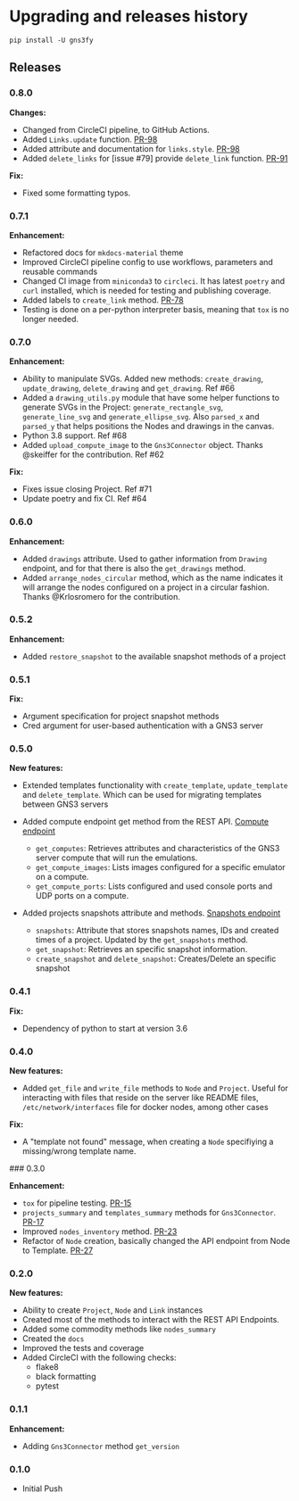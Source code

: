# Upgrading and releases history

```shell
pip install -U gns3fy
```

## Releases

### 0.8.0

**Changes:**

- Changed from CircleCI pipeline, to GitHub Actions.
- Added `Links.update` function. [PR-98](https://github.com/davidban77/gns3fy/pull/98)
- Added attribute and documentation for `links.style`. [PR-98](https://github.com/davidban77/gns3fy/pull/98)
- Added `delete_links` for [issue #79] provide `delete_link` function. [PR-91](https://github.com/davidban77/gns3fy/pull/91)

**Fix:**

- Fixed some formatting typos.

### 0.7.1

**Enhancement:**

- Refactored docs for `mkdocs-material` theme
- Improved CircleCI pipeline config to use workflows, parameters and reusable commands
- Changed CI image from `miniconda3` to `circleci`. It has latest `poetry` and `curl` installed, which is needed for testing and publishing coverage.
- Added labels to `create_link` method. [PR-78](https://github.com/davidban77/gns3fy/pull/78)
- Testing is done on a per-python interpreter basis, meaning that `tox` is no longer needed.

### 0.7.0

**Enhancement:**

- Ability to manipulate SVGs. Added new methods: `create_drawing`, `update_drawing`, `delete_drawing` and `get_drawing`. Ref #66
- Added a `drawing_utils.py` module that have some helper functions to generate SVGs in the Project: `generate_rectangle_svg`, `generate_line_svg` and `generate_ellipse_svg`. Also `parsed_x` and `parsed_y` that helps positions the Nodes and drawings in the canvas.
- Python 3.8 support. Ref #68
- Added `upload_compute_image` to the `Gns3Connector` object. Thanks @skeiffer for the contribution. Ref #62

**Fix:**

- Fixes issue closing Project. Ref #71
- Update poetry and fix CI. Ref #64

### 0.6.0

**Enhancement:**

- Added `drawings` attribute. Used to gather information from `Drawing` endpoint, and for that there is also the `get_drawings` method.
- Added `arrange_nodes_circular` method, which as the name indicates it will arrange the nodes configured on a project in a circular fashion. Thanks @Krlosromero for the contribution.

### 0.5.2

**Enhancement:**

- Added `restore_snapshot` to the available snapshot methods of a project

### 0.5.1

**Fix:**

- Argument specification for project snapshot methods
- Cred argument for user-based authentication with a GNS3 server

### 0.5.0

**New features:**

- Extended templates functionality with `create_template`, `update_template` and `delete_template`. Which can be used for migrating templates between GNS3 servers

- Added compute endpoint get method from the REST API. [Compute endpoint](http://api.gns3.net/en/2.2/api/v2/controller/compute.html)
  - `get_computes`: Retrieves attributes and characteristics of the GNS3 server compute that will run the emulations.
  - `get_compute_images`: Lists images configured for a specific emulator on a compute.
  - `get_compute_ports`: Lists configured and used console ports and UDP ports on a compute.

- Added projects snapshots attribute and methods. [Snapshots endpoint](http://api.gns3.net/en/2.2/api/v2/controller/snapshot.html)
  - `snapshots`: Attribute that stores snapshots names, IDs and created times of a project. Updated by the `get_snapshots` method.
  - `get_snapshot`: Retrieves an specific snapshot information.
  - `create_snapshot` and `delete_snapshot`: Creates/Delete an specific snapshot

### 0.4.1

**Fix:**

- Dependency of python to start at version 3.6

### 0.4.0

**New features:**

- Added `get_file` and `write_file` methods to `Node` and `Project`. Useful for interacting with files that reside on the server like README files, `/etc/network/interfaces` file for docker nodes, among other cases

**Fix:**

- A "template not found" message, when creating a `Node` specifiying a missing/wrong template name.

### 0.3.0

**Enhancement:**

- `tox` for pipeline testing. [PR-15](https://github.com/davidban77/gns3fy/pull/15)
- `projects_summary` and `templates_summary` methods for `Gns3Connector`. [PR-17](https://github.com/davidban77/gns3fy/pull/17)
- Improved `nodes_inventory` method. [PR-23](https://github.com/davidban77/gns3fy/pull/23)
- Refactor of `Node` creation, basically changed the API endpoint from Node to Template. [PR-27](https://github.com/davidban77/gns3fy/pull/27)

### 0.2.0

**New features:**

- Ability to create `Project`, `Node` and `Link` instances
- Created most of the methods to interact with the REST API Endpoints.
- Added some commodity methods like `nodes_summary`
- Created the `docs`
- Improved the tests and coverage
- Added CircleCI with the following checks:
  - flake8
  - black formatting
  - pytest

### 0.1.1

**Enhancement:**

- Adding `Gns3Connector` method `get_version`

### 0.1.0

- Initial Push
